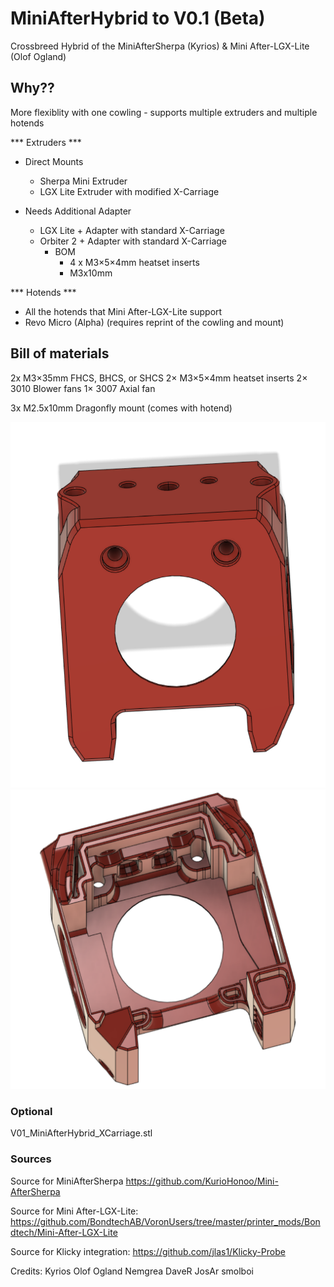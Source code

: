 # MiniAfterHybrid to V0.1 (Beta)

Crossbreed Hybrid of the MiniAfterSherpa (Kyrios) &  Mini After-LGX-Lite (Olof Ogland)

## Why??
More flexiblity with one cowling - supports multiple extruders and multiple hotends


*** Extruders ***
- Direct Mounts
    - Sherpa Mini Extruder
    - LGX Lite Extruder with modified X-Carriage

- Needs Additional Adapter
    - LGX Lite + Adapter with standard X-Carriage
    - Orbiter 2  + Adapter with standard X-Carriage
        - BOM
            - 4 x M3×5×4mm heatset inserts
            - M3x10mm

*** Hotends ***
 - All the hotends that Mini After-LGX-Lite support
 - Revo Micro (Alpha) (requires reprint of the cowling and mount)

## Bill of materials
2x M3×35mm FHCS, BHCS, or SHCS
2× M3×5×4mm heatset inserts
2× 3010 Blower fans
1× 3007 Axial fan

3x M2.5x10mm Dragonfly mount (comes with hotend)

![](images/CAD.png)
![](images/CAD2.png)


### Optional
V01_MiniAfterHybrid_XCarriage.stl  


### Sources
Source for MiniAfterSherpa https://github.com/KurioHonoo/Mini-AfterSherpa

Source for Mini After-LGX-Lite: https://github.com/BondtechAB/VoronUsers/tree/master/printer_mods/Bondtech/Mini-After-LGX-Lite

Source for Klicky integration: https://github.com/jlas1/Klicky-Probe


Credits: 
Kyrios 
Olof Ogland
Nemgrea
DaveR
JosAr
smolboi


